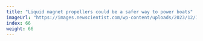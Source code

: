 ```yaml
---
title: "Liquid magnet propellers could be a safer way to power boats"
imageUrl: "https://images.newscientist.com/wp-content/uploads/2023/12/18150559/SEI_184539989.jpg?width=600"
index: 66
weight: 66
---
```

